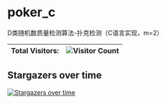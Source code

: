 # poker_c
D类随机数质量检测算法-扑克检测（C语言实现，m=2）

|   Total Visitors:   |   ![Visitor Count](https://profile-counter.glitch.me/Yohann0617/count.svg)   |
| ---- | ---- |

## Stargazers over time

[![Stargazers over time](https://starchart.cc/Yohann0617/poker_c.svg)](https://starchart.cc/Yohann0617/poker_c)
